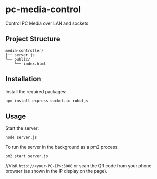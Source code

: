 # pc-media-control
Control PC Media over LAN and sockets
## Project Structure

```
media-controller/
├── server.js
└── public/
    └── index.html
```

## Installation

Install the required packages:

```bash
npm install express socket.io robotjs
```

## Usage

Start the server:

```bash
node server.js
```

To run the server in the background as a pm2 process:

```bash
pm2 start server.js
```

//Visit `http://<your-PC-IP>:3000` or scan the QR code from your phone browser (as shown in the IP display on the page).